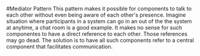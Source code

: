 ﻿#Mediator Pattern
This pattern makes it possible for components to talk to each other without even being aware of each other's presence. 
Imagine situation where participants in a system can go in an out of the the system at anytime, a chat room is a good example. 
It makes no sense for such componentes to have a direct reference to each other. Those references may go dead. 
The solution is to have all such components refer to a central component that facilitates communication. 